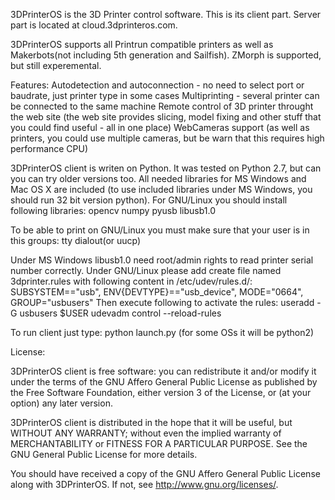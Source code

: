 3DPrinterOS is the 3D Printer control software.
This is its client part.
Server part is located at cloud.3dprinteros.com.

3DPrinterOS supports all Printrun compatible printers as well as Makerbots(not including 5th generation and Sailfish).
ZMorph is supported, but still experemental.

Features:
    Autodetection and autoconnection - no need to select port or baudrate, just printer type in some cases
    Multiprinting - several printer can be connected to the same machine
    Remote control of 3D printer throught the web site
        (the web site provides slicing, model fixing and other stuff that you could find useful - all in one place)
    WebCameras support
        (as well as printers, you could use multiple cameras, but be warn that this requires high performance CPU)

3DPrinterOS client is writen on Python.
It was tested on Python 2.7, but can you can try older versions too.
All needed libraries for MS Windows and Mac OS X are included
    (to use included libraries under MS Windows, you should run 32 bit version python).
For GNU/Linux you should install following libraries:
    opencv
    numpy
    pyusb
    libusb1.0

To be able to print on GNU/Linux you must make sure that your user is in this groups:
    tty
    dialout(or uucp)

Under MS Windows libusb1.0 need root/admin rights to read printer serial number correctly.
Under GNU/Linux please add create file named 3dprinter.rules with following content in /etc/udev/rules.d/:
    SUBSYSTEM=="usb", ENV{DEVTYPE}=="usb_device", MODE="0664", GROUP="usbusers"
Then execute following to activate the rules:
    useradd -G usbusers $USER
    udevadm control --reload-rules

To run client just type:
    python launch.py
(for some OSs it will be python2)

License:

3DPrinterOS client is free software: you can redistribute it and/or modify
it under the terms of the GNU Affero General Public License as published by
the Free Software Foundation, either version 3 of the License, or
(at your option) any later version.

3DPrinterOS client is distributed in the hope that it will be useful,
but WITHOUT ANY WARRANTY; without even the implied warranty of
MERCHANTABILITY or FITNESS FOR A PARTICULAR PURPOSE.  See the
GNU General Public License for more details.

You should have received a copy of the GNU Affero General Public License
along with 3DPrinterOS.  If not, see <http://www.gnu.org/licenses/>.







